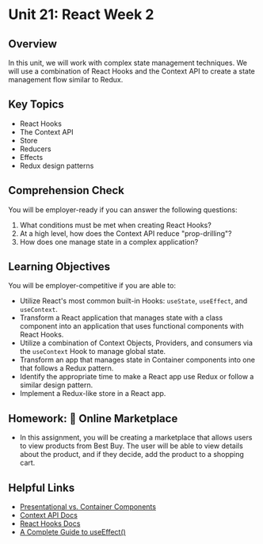 # Unit 21: React Week 2

## Overview
In this unit, we will work with complex state management techniques. We will use a combination of React Hooks and the Context API to create a state management flow similar to Redux.

## Key Topics
* React Hooks
* The Context API
* Store
* Reducers
* Effects
* Redux design patterns 

## Comprehension Check
You will be employer-ready if you can answer the following questions:
1. What conditions must be met when creating React Hooks?
2. At a high level, how does the Context API reduce "prop-drilling"?
3. How does one manage state in a complex application?

## Learning Objectives
You will be employer-competitive if you are able to:
* Utilize React's most common built-in Hooks: `useState`, `useEffect`, and `useContext`.
* Transform a React application that manages state with a class component into an application that uses functional components with React Hooks.
* Utilize a combination of Context Objects, Providers, and consumers via the `useContext` Hook to manage global state.
* Transform an app that manages state in Container components into one that follows a Redux pattern.
* Identify the appropriate time to make a React app use Redux or follow a similar design pattern.
* Implement a Redux-like store in a React app.

## Homework: 🏬 Online Marketplace
* In this assignment, you will be creating a marketplace that allows users to view products from Best Buy. The user will be able to view details about the product, and if they decide, add the product to a shopping cart.

## Helpful Links
* [Presentational vs. Container Components](https://medium.com/@dan_abramov/smart-and-dumb-components-7ca2f9a7c7d0)
* [Context API Docs](https://reactjs.org/docs/context.html)
* [React Hooks Docs](https://reactjs.org/docs/hooks-intro.html)
* [A Complete Guide to useEffect()](https://overreacted.io/a-complete-guide-to-useeffect/)
